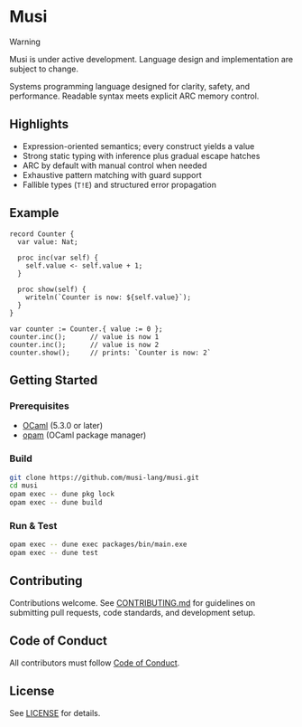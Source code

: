 # Musi

> [!WARNING]
> Musi is under active development. Language design and implementation are subject to change.

Systems programming language designed for clarity, safety, and performance. Readable syntax meets explicit ARC memory control.

## Highlights

- Expression-oriented semantics; every construct yields a value
- Strong static typing with inference plus gradual escape hatches
- ARC by default with manual control when needed
- Exhaustive pattern matching with guard support
- Fallible types (`T!E`) and structured error propagation

## Example

```musi
record Counter {
  var value: Nat;

  proc inc(var self) {
    self.value <- self.value + 1;
  }

  proc show(self) {
    writeln(`Counter is now: ${self.value}`);
  }
}

var counter := Counter.{ value := 0 };
counter.inc();      // value is now 1
counter.inc();      // value is now 2
counter.show();     // prints: `Counter is now: 2`
```

## Getting Started

### Prerequisites

- [OCaml](https://ocaml.org/install) (5.3.0 or later)
- [opam](https://opam.ocaml.org/doc/Install.html) (OCaml package manager)

### Build

```bash
git clone https://github.com/musi-lang/musi.git
cd musi
opam exec -- dune pkg lock
opam exec -- dune build
```

### Run & Test

```bash
opam exec -- dune exec packages/bin/main.exe
opam exec -- dune test
```

## Contributing

Contributions welcome. See [CONTRIBUTING.md](CONTRIBUTING.md) for guidelines on submitting pull requests, code standards, and development setup.

## Code of Conduct

All contributors must follow [Code of Conduct](CODE_OF_CONDUCT.md).

## License

See [LICENSE](LICENSE) for details.

